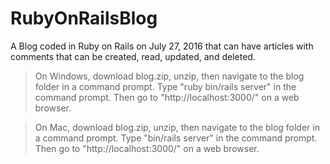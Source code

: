 # RubyOnRailsBlog
A Blog coded in Ruby on Rails on July 27, 2016 that can have articles with comments that can be created, read, updated, and deleted.

> On Windows, download blog.zip, unzip, then navigate to the blog folder in a command prompt. Type "ruby bin/rails server" in the command prompt. Then go to "http://localhost:3000/" on a web browser.

> On Mac, download blog.zip, unzip, then navigate to the blog folder in a command prompt. Type "bin/rails server" in the command prompt. Then go to "http://localhost:3000/" on a web browser.
